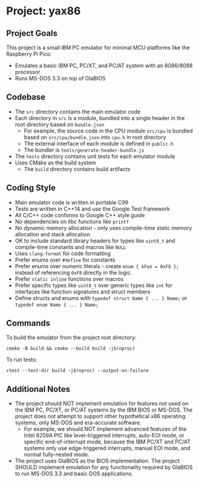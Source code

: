 # Project: yax86

## Project Goals

This project is a small IBM PC emulator for minimal MCU platforms like
the Raspberry Pi Pico.
- Emulates a basic IBM PC, PC/XT, and PC/AT system with an 8086/8088 processor
- Runs MS-DOS 3.3 on top of GlaBIOS

## Codebase

- The `src` directory contains the main emulator code
- Each directory in `src` is a module, bundled into a single header in the root
  directory based on `bundle.json`
    - For example, the source code in the CPU module `src/cpu` is bundled
      based on `src/cpu/bundle.json` into `cpu.h` in root directory
    - The external interface of each module is defined in `public.h`
    - The bundler is `tools/generate-header-bundle.js`
- The `tests` directory contains unit tests for each emulator module
- Uses CMake as the build system
    - The `build` directory contains build artifacts

## Coding Style

- Main emulator code is written in portable C99
- Tests are written in C++14 and use the Google Test framework
- All C/C++ code conforms to Google C++ style guide
- No dependencies on libc functions like `printf`
- No dynamic memory allocation - only uses compile-time static memory
  allocation and stack allocation
- OK to include standard library headers for types like `uint8_t` and
  compile-time constants and macros like `NULL`
- Uses `clang-format` for code formatting
- Prefer enums over `#define` for constants
- Prefer enums over numeric literals - create `enum { kFoo = 0xF8 };` instead of
  referencing `0xF8` directly in the logic.
- Prefer `static inline` functions over macros
- Prefer specific types like `uint8_t` over generic types like `int` for
  interfaces like function signatures and struct members
- Define structs and enums with `typedef struct Name { ... } Name;` or 
  `typedef enum Name { ... } Name;`

## Commands

To build the emulator from the project root directory:
```
cmake -B build && cmake --build build -j$(nproc)
```

To run tests:
```
ctest --test-dir build -j$(nproc) --output-on-failure
```

## Additional Notes

- The project should NOT implement emulation for features not used on the IBM PC, PC/XT, or
  PC/AT systems by the IBM BIOS or MS-DOS. The project does not attempt to
  support other hypothetical x86 operating systems, only MS-DOS and
  era-accurate software.
    - For example, we should NOT implement advanced features of the Intel
      8259A PIC like level-triggered interrupts, auto-EOI mode, or specific
      end-of-interrupt mode, because the IBM PC/XT and PC/AT systems only use
      edge-triggered interrupts, manual EOI mode, and normal fully-nested mode.
- The project uses GlaBIOS as the BIOS implementation. The project SHOULD
  implement emulation for any functionality required by GlaBIOS to run MS-DOS
  3.3 and basic DOS applications.

